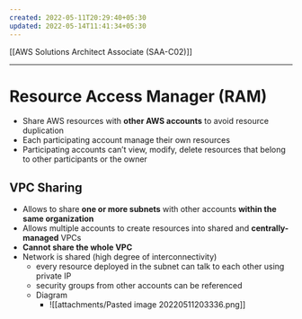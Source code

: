 ```yaml
---
created: 2022-05-11T20:29:40+05:30
updated: 2022-05-14T11:41:34+05:30
---
```

[[AWS Solutions Architect Associate (SAA-C02)]]

---
# Resource Access Manager (RAM)
- Share AWS resources with **other AWS accounts** to avoid resource duplication
- Each participating account manage their own resources
- Participating accounts can’t view, modify, delete resources that belong to other participants or the owner

## VPC Sharing
- Allows to share **one or more subnets** with other accounts **within the same organization**
- Allows multiple accounts to create resources into shared and **centrally-managed** VPCs
- **Cannot share the whole VPC**
- Network is shared (high degree of interconnectivity)
    -   every resource deployed in the subnet can talk to each other using private IP
    -   security groups from other accounts can be referenced
    - Diagram
	    - ![[attachments/Pasted image 20220511203336.png]]